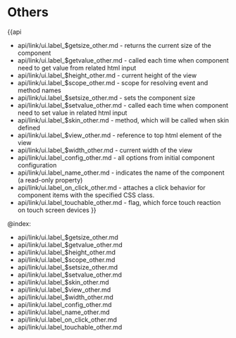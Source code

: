 
Others
=======

{{api
- api/link/ui.label_$getsize_other.md - returns the current size of the component
- api/link/ui.label_$getvalue_other.md - called each time when component need to get value from related html input
- api/link/ui.label_$height_other.md - current height of the view
- api/link/ui.label_$scope_other.md - scope for resolving event and method names
- api/link/ui.label_$setsize_other.md - sets the component size
- api/link/ui.label_$setvalue_other.md - called each time when component need to set value in related html input
- api/link/ui.label_$skin_other.md - method, which will be called when skin defined
- api/link/ui.label_$view_other.md - reference to top html element of the view
- api/link/ui.label_$width_other.md - current width of the view
- api/link/ui.label_config_other.md - all options from initial component configuration
- api/link/ui.label_name_other.md - indicates the name of the component (a read-only property)
- api/link/ui.label_on_click_other.md - attaches a click behavior for component items with the specified CSS class.
- api/link/ui.label_touchable_other.md - flag, which force touch reaction on touch screen devices
}}

@index:
- api/link/ui.label_$getsize_other.md
- api/link/ui.label_$getvalue_other.md
- api/link/ui.label_$height_other.md
- api/link/ui.label_$scope_other.md
- api/link/ui.label_$setsize_other.md
- api/link/ui.label_$setvalue_other.md
- api/link/ui.label_$skin_other.md
- api/link/ui.label_$view_other.md
- api/link/ui.label_$width_other.md
- api/link/ui.label_config_other.md
- api/link/ui.label_name_other.md
- api/link/ui.label_on_click_other.md
- api/link/ui.label_touchable_other.md


